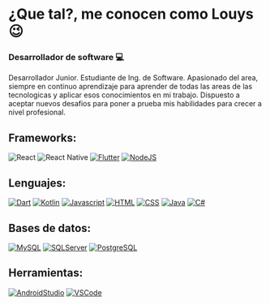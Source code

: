 # ¿Que tal?, me conocen como Louys 😉

### Desarrollador de software :computer:

Desarrollador Junior. Estudiante de Ing. de Software. Apasionado del area, siempre en continuo aprendizaje para aprender de todas las areas de las tecnologicas y aplicar esos conocimientos en mi trabajo. Dispuesto a aceptar nuevos desafios para poner a prueba mis habilidades para crecer a nivel profesional.

## Frameworks:
![React](https://img.shields.io/badge/react-%2320232a.svg?style=for-the-badge&logo=react&logoColor=%2361DAFB)
![React Native](https://img.shields.io/badge/react_native-%2320232a.svg?style=for-the-badge&logo=react&logoColor=%2361DAFB)
[![Flutter](https://img.shields.io/badge/Flutter-02569B?style=for-the-badge&logo=flutter&logoColor=white)]()
[![NodeJS](https://img.shields.io/badge/Node.js-43853D?style=for-the-badge&logo=node.js&logoColor=white)]()

## Lenguajes: 
[![Dart](https://img.shields.io/badge/Dart-0175C2?style=for-the-badge&logo=dart&logoColor=white)]()
[![Kotlin](https://img.shields.io/badge/Kotlin-0095D5?&style=for-the-badge&logo=kotlin&logoColor=white)]()
[![Javascript](https://img.shields.io/badge/JavaScript-F7DF1E?style=for-the-badge&logo=javascript&logoColor=black)]()
[![HTML](https://img.shields.io/badge/HTML5-E34F26?style=for-the-badge&logo=html5&logoColor=white)]()
[![CSS](https://img.shields.io/badge/CSS3-1572B6?style=for-the-badge&logo=css3&logoColor=white)]()
[![Java](https://img.shields.io/badge/Java-ED8B00?style=for-the-badge&logo=java&logoColor=white)]()
[![C#](https://img.shields.io/badge/C%23-239120?style=for-the-badge&logo=c-sharp&logoColor=white)]()

## Bases de datos: 
[![MySQL](https://img.shields.io/badge/MySQL-00000F?style=for-the-badge&logo=mysql&logoColor=white)]()
[![SQLServer](https://img.shields.io/badge/Microsoft_SQL_Server-CC2927?style=for-the-badge&logo=microsoft-sql-server&logoColor=white)]()
[![PostgreSQL](https://img.shields.io/badge/PostgreSQL-316192?style=for-the-badge&logo=postgresql&logoColor=white)]()

## Herramientas: 
[![AndroidStudio](https://img.shields.io/badge/Android_Studio-3DDC84?style=for-the-badge&logo=android-studio&logoColor=white)]()
[![VSCode](https://img.shields.io/badge/Visual_Studio_Code-0078D4?style=for-the-badge&logo=visual%20studio%20code&logoColor=white)]()



